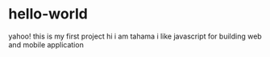 # hello-world
yahoo! this is my first project
hi i am tahama i like javascript for building web and mobile application
